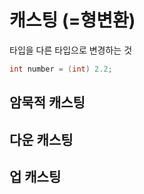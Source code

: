 # 캐스팅 (=형변환)
타입을 다른 타입으로 변경하는 것
```java
int number = (int) 2.2;
```

## 암묵적 캐스팅


## 다운 캐스팅

## 업 캐스팅
